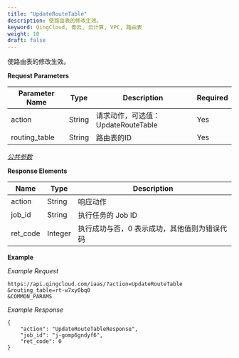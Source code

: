 ```yaml
---
title: "UpdateRouteTable"
description: 使路由表的修改生效。
keyword: QingCloud, 青云, 云计算, VPC, 路由表
weight: 10
draft: false
---
```


使路由表的修改生效。

**Request Parameters**

| Parameter Name | Type | Description | Required |
| --- | --- | --- | --- |
| action | String | 请求动作，可选值：UpdateRouteTable | Yes |
| routing_table | String | 路由表的ID | Yes |

[_公共参数_](../../get_api/parameters/)

**Response Elements**

| Name | Type | Description |
| --- | --- | --- |
| action | String | 响应动作 |
| job_id | String | 执行任务的 Job ID |
| ret_code | Integer | 执行成功与否，0 表示成功，其他值则为错误代码 |

**Example**

_Example Request_

```
https://api.qingcloud.com/iaas/?action=UpdateRouteTable
&routing_table=rt-w7xy0bq0
&COMMON_PARAMS
```
_Example Response_

```
{
	"action": "UpdateRouteTableResponse",
	"job_id": "j-gomp6gndyf6",
	"ret_code": 0
}
```
